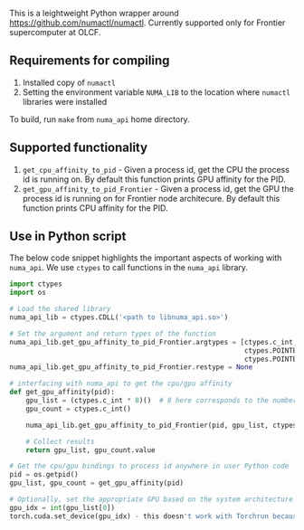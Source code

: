 This is a leightweight Python wrapper around https://github.com/numactl/numactl. Currently supported only for Frontier supercomputer at OLCF.

## Requirements for compiling 
1.  Installed copy of `numactl`
2.  Setting the environment variable `NUMA_LIB` to the location where `numactl` libraries were installed

To build, run `make` from `numa_api` home directory.

## Supported functionality
1.  `get_cpu_affinity_to_pid` - Given a process id, get the CPU the process id is running on. By default this function prints GPU affinity for the PID.
2.  `get_gpu_affinity_to_pid_Frontier` - Given a process id, get the GPU the process id is running on for Frontier node architecure. By default this function prints CPU affinity for the PID.

## Use in Python script
The below code snippet highlights the important aspects of working with `numa_api`. We use `ctypes` to call functions in the `numa_api` library.
```python
import ctypes
import os

# Load the shared library
numa_api_lib = ctypes.CDLL('<path to libnuma_api.so>')

# Set the argument and return types of the function
numa_api_lib.get_gpu_affinity_to_pid_Frontier.argtypes = [ctypes.c_int, 
                                                          ctypes.POINTER(ctypes.c_int), 
                                                          ctypes.POINTER(ctypes.c_int)]
numa_api_lib.get_gpu_affinity_to_pid_Frontier.restype = None

# interfacing with numa_api to get the cpu/gpu affinity
def get_gpu_affinity(pid):
    gpu_list = (ctypes.c_int * 8)()  # 8 here corresponds to the number of GPUs on Frontier
    gpu_count = ctypes.c_int()

    numa_api_lib.get_gpu_affinity_to_pid_Frontier(pid, gpu_list, ctypes.byref(gpu_count))

    # Collect results
    return gpu_list, gpu_count.value

# Get the cpu/gpu bindings to process id anywhere in user Python code
pid = os.getpid()
gpu_list, gpu_count = get_gpu_affinity(pid)

# Optionally, set the appropriate GPU based on the system architecture
gpu_idx = int(gpu_list[0])
torch.cuda.set_device(gpu_idx) - this doesn't work with Torchrun because Torchrun will launch its process without any regards for NUMA affinity 
```
